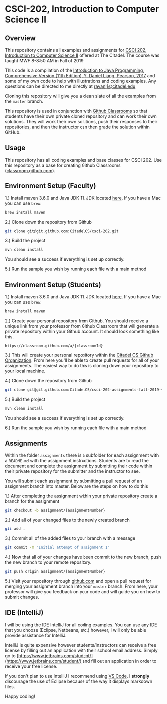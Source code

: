 # CSCI-202, Introduction to Computer Science II

## Overview

This repository contains all examples and assignments for [CSCI 202, Introduction to Computer Science II](http://www.citadel.edu/root/ccs-courses/372-academics/schools/ssm/cyber-and-computer-sciences/21149-csi-202-introduction-to-computer-science-ii) offered at The Citadel. 
The course was taught MWF 8-8:50 AM in Fall of 2019.

This code is a compilation of the [Introduction to Java Programming, Comprehensive Version (11th Edition), Y. Daniel Liang, Pearson, 2017](https://www.amazon.com/Introduction-Programming-Structures-Comprehensive-Version/dp/0134670949/ref=sr_1_1?keywords=liang+11+edition&qid=1562779552&s=gateway&sr=8-1) and 
some of my own code to help with illustrations and coding examples. Any questions can be directed to me directly at [ravanj1@citadel.edu](mailto:ravanj1@citadel.edu)

Cloning this repository will give you a clean slate of all the examples from the `master` branch.

This repository is used in conjunction with [Github Classrooms](https://classroom.github.com/) so that students have their own private cloned repository and can work their own solutions. They will work their own solutions,
push their responses to their repositories, and then the instructor can then grade the solution within GitHub.

## Usage

This repository has all coding examples and base classes for CSCI 202. Use this repository as a base for creating Github Classrooms ([classroom.github.com](https://classroom.github.com/)).

## Environment Setup (Faculty)

1.) Install maven 3.6.0 and Java JDK 11. JDK located [here](https://openjdk.java.net/install/). If you have a Mac you can use `brew`.

```bash
brew install maven
```

2.) Clone down the repository from Github

```bash
git clone git@git.github.com:CitadelCS/csci-202.git
```

3.) Build the project

```bash
mvn clean install
```

You should see a success if everything is set up correctly.

5.) Run the sample you wish by running each file with a main method

## Environment Setup (Students)

1.) Install maven 3.6.0 and Java JDK 11. JDK located [here](https://openjdk.java.net/install/). If you have a Mac you can use `brew`.

```bash
brew install maven
```

2.) Create your personal repository from Github. You should receive a unique link from your professor from Github Classroom that will generate a private repository within your Github account.
It should look something like this.

```bash
https://classroom.github.com/a/{classroomId}
```

3.) This will create your personal repository within the [Citadel CS Github Organization](https://github.com/CitadelCS). From here you'll be able to create
pull requests for all of your assignments. The easiest way to do this is cloning down your repository to your local machine.

4.) Clone down the repository from Github

```bash
git clone git@git.github.com:CitadelCS/csci-202-assignments-fall-2019-{yourUsername}.git
```

5.) Build the project

```bash
mvn clean install
```

You should see a success if everything is set up correctly.

6.) Run the sample you wish by running each file with a main method

## Assignments

Within the folder `assignments` there is a subfolder for each assignment with a `README.md` with the assignment instructions. Students are to read the document and complete the assignment by
submitting their code within their private repository for the submitter and the instructor to see.

You will submit each assignment by submitting a pull request of an assignment branch into master. Below are the steps on how to do this

1.) After completing the assignment within your private repository create a branch for the assignment

```bash
git checkout -b assignment/{assignmentNumber}
```

2.) Add all of your changed files to the newly created branch

```bash
git add .
```

3.) Commit all of the added files to your branch with a message

```bash
git commit -m "Initial attempt of assignment 1"
```

4.) Now that all of your changes have been commit to the new branch, push the new branch to your remote repository.

```bash
git push origin assignment/{assignmentNumber}
```

5.) Visit your repository through [github.com](https://www.github.com) and open a pull request for merging your assignment branch into
your `master` branch. From here, your professor will give you feedback on your code and will guide you on how to submit changes.

## IDE (IntelliJ)

I will be using the IDE IntelliJ for all coding examples. You can use any IDE that you choose (Eclipse, Netbeans, etc.) however,
I will only be able provide assistance for IntelliJ.

IntelliJ is quite expensive however students/instructors can receive a free license by filling out an application with their
school email address. Simply go to [https://www.jetbrains.com/student/](https://www.jetbrains.com/student/) and fill out an
application in order to receive your free license.

If you don't plan to use IntelliJ I recommend using [VS Code](https://code.visualstudio.com/). I **strongly** discourage the use
of Eclipse because of the way it displays markdown files.

Happy coding!

